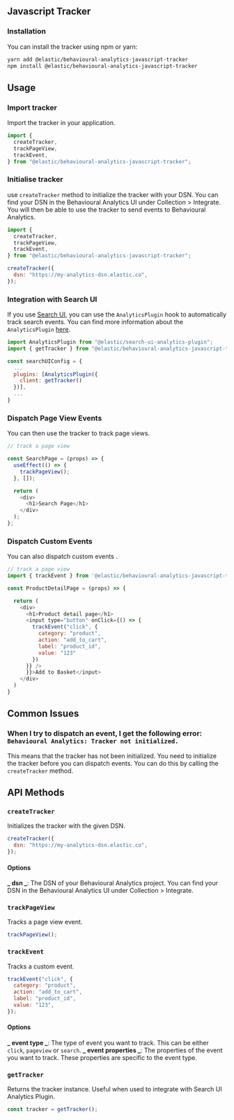 ## Javascript Tracker

### Installation

You can install the tracker using npm or yarn:

```bash
yarn add @elastic/behavioural-analytics-javascript-tracker
npm install @elastic/behavioural-analytics-javascript-tracker
```

## Usage

### Import tracker

Import the tracker in your application.

```javascript
import {
  createTracker,
  trackPageView,
  trackEvent,
} from "@elastic/behavioural-analytics-javascript-tracker";
```

### Initialise tracker

use `createTracker` method to initialize the tracker with your DSN. You can find your DSN in the Behavioural Analytics UI under Collection > Integrate. You will then be able to use the tracker to send events to Behavioural Analytics.

```javascript
import {
  createTracker,
  trackPageView,
  trackEvent,
} from "@elastic/behavioural-analytics-javascript-tracker";

createTracker({
  dsn: "https://my-analytics-dsn.elastic.co",
});
```

### Integration with Search UI

If you use [Search UI](github.com/elastic/search-ui), you can use the `AnalyticsPlugin` hook to automatically track search events. You can find more information about the `AnalyticsPlugin` [here](github.com/elastic/search-ui/blob/master/packages/search-analytics-plugin/README.md).

```javascript
import AnalyticsPlugin from "@elastic/search-ui-analytics-plugin";
import { getTracker } from "@elastic/behavioural-analytics-javascript-tracker";

const searchUIConfig = {
  ...
  plugins: [AnalyticsPlugin({
    client: getTracker()
  })],
  ...
}
```

### Dispatch Page View Events

You can then use the tracker to track page views.

```javascript
// track a page view

const SearchPage = (props) => {
  useEffect(() => {
    trackPageView();
  }, []);

  return (
    <div>
      <h1>Search Page</h1>
    </div>
  );
};
```

### Dispatch Custom Events

You can also dispatch custom events .

```javascript
// track a page view
import { trackEvent } from '@elastic/behavioural-analytics-javascript-tracker';

const ProductDetailPage = (props) => {

  return (
    <div>
      <h1>Product detail page</h1>
      <input type="button" onClick={() => {
        trackEvent("click", {
          category: "product",
          action: "add_to_cart",
          label: "product_id",
          value: "123"
        })
      }} />
      }}>Add to Basket</input>
    </div>
  )
}

```

## Common Issues

### When I try to dispatch an event, I get the following error: `Behavioural Analytics: Tracker not initialized.`

This means that the tracker has not been initialized. You need to initialize the tracker before you can dispatch events. You can do this by calling the `createTracker` method.

## API Methods

### `createTracker`

Initializes the tracker with the given DSN.

```javascript
createTracker({
  dsn: "https://my-analytics-dsn.elastic.co",
});
```

#### Options

**_ dsn _**: The DSN of your Behavioural Analytics project. You can find your DSN in the Behavioural Analytics UI under Collection > Integrate.

### `trackPageView`

Tracks a page view event.

```javascript
trackPageView();
```

### `trackEvent`

Tracks a custom event.

```javascript
trackEvent("click", {
  category: "product",
  action: "add_to_cart",
  label: "product_id",
  value: "123",
});
```

#### Options

**_ event type _**: The type of event you want to track. This can be either `click`, `pageview` or `search`.
**_ event properties _**: The properties of the event you want to track. These properties are specific to the event type.

### `getTracker`

Returns the tracker instance. Useful when used to integrate with Search UI Analytics Plugin.

```javascript
const tracker = getTracker();
```
